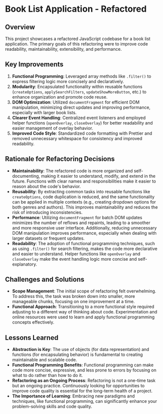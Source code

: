 # Book List Application - Refactored

## Overview

This project showcases a refactored JavaScript codebase for a book list application. The primary goals of this refactoring were to improve code readability, maintainability, extensibility, and performance.

## Key Improvements

1. **Functional Programming**: Leveraged array methods like `.filter()` to express filtering logic more concisely and declaratively.
2. **Modularity**: Encapsulated functionality within reusable functions (`createOptions`, `applySearchFilters`, `updateShowMoreButton`, etc.) to enhance organization and promote code reuse.
3. **DOM Optimization**: Utilized `documentFragment` for efficient DOM manipulation, minimizing direct updates and improving performance, especially with larger book lists.
4. **Clearer Event Handling**: Centralized event listeners and employed helper functions (`openOverlay`, `closeOverlay`) for better readability and easier management of overlay behavior.
5. **Improved Code Style**: Standardized code formatting with Prettier and removed unnecessary whitespace for consistency and improved readability.

## Rationale for Refactoring Decisions

- **Maintainability**: The refactored code is more organized and self-documenting, making it easier to understand, modify, and extend in the future. Functions with clear names and responsibilities make it easier to reason about the code's behavior.
- **Reusability**: By extracting common tasks into reusable functions like `createOptions`, code duplication is reduced, and the same functionality can be applied in multiple contexts (e.g., creating dropdown options for both genres and authors). This improves maintainability and reduces the risk of introducing inconsistencies.
- **Performance**: Utilizing `documentFragment` for batch DOM updates minimizes the number of reflows and repaints, leading to a smoother and more responsive user interface. Additionally, reducing unnecessary DOM manipulation improves performance, especially when dealing with larger datasets or frequent updates.
- **Readability**: The adoption of functional programming techniques, such as using `.filter()` for search filtering, makes the code more declarative and easier to understand. Helper functions like `openOverlay` and `closeOverlay` make the event handling logic more concise and self-explanatory.

## Challenges and Solutions

- **Scope Management**: The initial scope of refactoring felt overwhelming. To address this, the task was broken down into smaller, more manageable chunks, focusing on one improvement at a time.
- **Functional Approach**: Transitioning to a more functional style required adjusting to a different way of thinking about code. Experimentation and online resources were used to learn and apply functional programming concepts effectively.

## Lessons Learned

- **Abstraction is Key**: The use of objects (for data representation) and functions (for encapsulating behavior) is fundamental to creating maintainable and scalable code.
- **Functional Programming Benefits**: Functional programming can make code more concise, expressive, and less prone to errors by focusing on what to do rather than how to do it.
- **Refactoring as an Ongoing Process**: Refactoring is not a one-time task but an ongoing practice. Continuously looking for opportunities to improve code quality is essential for the long-term health of a project.
- **The Importance of Learning**: Embracing new paradigms and techniques, like functional programming, can significantly enhance your problem-solving skills and code quality.
